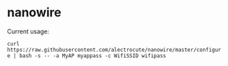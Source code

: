 # nanowire

Current usage:

`curl https://raw.githubusercontent.com/alectrocute/nanowire/master/configure | bash -s -- -a MyAP myappass -c WifiSSID wifipass`
